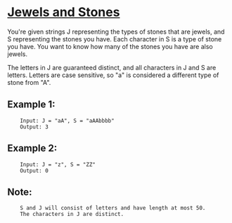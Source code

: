 # [Jewels and Stones](https://leetcode.com/explore/challenge/card/may-leetcoding-challenge/534/week-1-may-1st-may-7th/3317/)

You're given strings J representing the types of stones that are jewels, and S representing the stones you have.  Each character in S is a type of stone you have.  You want to know how many of the stones you have are also jewels.

The letters in J are guaranteed distinct, and all characters in J and S are letters. Letters are case sensitive, so "a" is considered a different type of stone from "A".


## Example 1:

        Input: J = "aA", S = "aAAbbbb"
        Output: 3

## Example 2:

        Input: J = "z", S = "ZZ"
        Output: 0

## Note:
        S and J will consist of letters and have length at most 50.
        The characters in J are distinct.